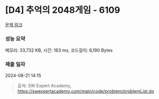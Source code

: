 # [D4] 추억의 2048게임 - 6109 

[문제 링크](https://swexpertacademy.com/main/code/problem/problemDetail.do?contestProbId=AWbrg9uabZsDFAWQ) 

### 성능 요약

메모리: 33,732 KB, 시간: 163 ms, 코드길이: 6,190 Bytes

### 제출 일자

2024-08-21 14:15



> 출처: SW Expert Academy, https://swexpertacademy.com/main/code/problem/problemList.do